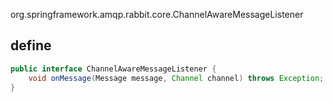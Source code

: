 org.springframework.amqp.rabbit.core.ChannelAwareMessageListener

## define
```java
public interface ChannelAwareMessageListener {
	void onMessage(Message message, Channel channel) throws Exception;
}
```
